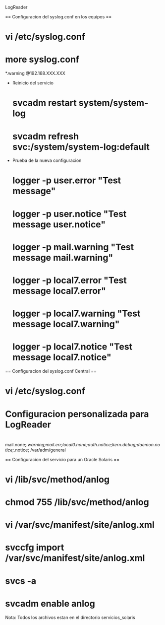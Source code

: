 LogReader

== Configuracion del syslog.conf en los equipos ==
   # vi /etc/syslog.conf

   # more syslog.conf 
   *.warning                                       @192.168.XXX.XXX

- Reinicio del servicio

   # svcadm restart system/system-log
   # svcadm refresh svc:/system/system-log:default

- Prueba de la nueva configuracion
   # logger -p user.error "Test message"
   # logger -p user.notice "Test message user.notice"
   # logger -p mail.warning "Test message mail.warning"
   # logger -p local7.error "Test message local7.error"
   # logger -p local7.warning "Test message local7.warning"
   # logger -p local7.notice "Test message local7.notice"


== Configuracion del syslog.conf Central ==

   # vi /etc/syslog.conf

   #
   # Configuracion personalizada para LogReader
   #
   mail.none;*.warning;mail.err;local0.none;auth.notice;kern.debug;daemon.notice;*.notice;                 /var/adm/general



== Configuracion del servicio para un Oracle Solaris ==

   # vi  /lib/svc/method/anlog
   # chmod 755 /lib/svc/method/anlog
   # vi /var/svc/manifest/site/anlog.xml
   # svccfg import /var/svc/manifest/site/anlog.xml
   # svcs -a
   # svcadm enable anlog

 Nota: Todos los archivos estan en el directorio servicios_solaris